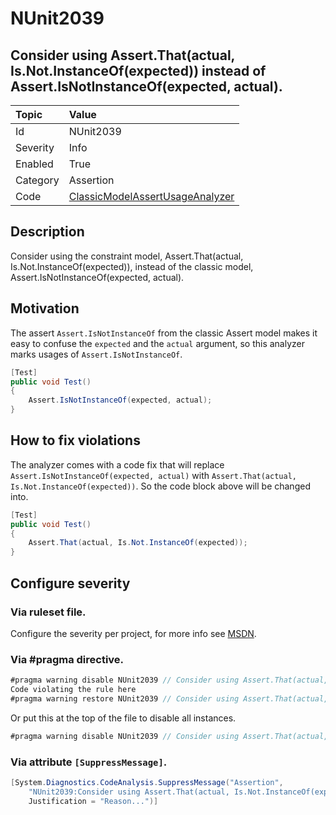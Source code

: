 # NUnit2039
## Consider using Assert.That(actual, Is.Not.InstanceOf(expected)) instead of Assert.IsNotInstanceOf(expected, actual).

| Topic    | Value
| :--      | :--
| Id       | NUnit2039
| Severity | Info
| Enabled  | True
| Category | Assertion
| Code     | [ClassicModelAssertUsageAnalyzer](https://github.com/nunit/nunit.analyzers/blob/master/src/nunit.analyzers/ClassicModelAssertUsage/ClassicModelAssertUsageAnalyzer.cs)


## Description

Consider using the constraint model, Assert.That(actual, Is.Not.InstanceOf(expected)), instead of the classic model, Assert.IsNotInstanceOf(expected, actual).

## Motivation

The assert `Assert.IsNotInstanceOf` from the classic Assert model makes it easy to confuse the `expected` and the `actual` argument,
so this analyzer marks usages of `Assert.IsNotInstanceOf`.

```csharp
[Test]
public void Test()
{
    Assert.IsNotInstanceOf(expected, actual);
}
```

## How to fix violations

The analyzer comes with a code fix that will replace `Assert.IsNotInstanceOf(expected, actual)` with
`Assert.That(actual, Is.Not.InstanceOf(expected))`. So the code block above will be changed into.

```csharp
[Test]
public void Test()
{
    Assert.That(actual, Is.Not.InstanceOf(expected));
}
```

<!-- start generated config severity -->
## Configure severity

### Via ruleset file.

Configure the severity per project, for more info see [MSDN](https://msdn.microsoft.com/en-us/library/dd264949.aspx).

### Via #pragma directive.
```C#
#pragma warning disable NUnit2039 // Consider using Assert.That(actual, Is.Not.InstanceOf(expected)) instead of Assert.IsNotInstanceOf(expected, actual).
Code violating the rule here
#pragma warning restore NUnit2039 // Consider using Assert.That(actual, Is.Not.InstanceOf(expected)) instead of Assert.IsNotInstanceOf(expected, actual).
```

Or put this at the top of the file to disable all instances.
```C#
#pragma warning disable NUnit2039 // Consider using Assert.That(actual, Is.Not.InstanceOf(expected)) instead of Assert.IsNotInstanceOf(expected, actual).
```

### Via attribute `[SuppressMessage]`.

```C#
[System.Diagnostics.CodeAnalysis.SuppressMessage("Assertion", 
    "NUnit2039:Consider using Assert.That(actual, Is.Not.InstanceOf(expected)) instead of Assert.IsNotInstanceOf(expected, actual).",
    Justification = "Reason...")]
```
<!-- end generated config severity -->
